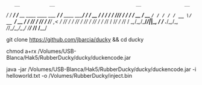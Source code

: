        __           __                              __                __
  ____/ /_  _______/ /____  __   ____  ____ ___  __/ /___  ____ _____/ /
 / __  / / / / ___/ //_/ / / /  / __ \/ __ `/ / / / / __ \/ __ `/ __  / 
/ /_/ / /_/ / /__/ ,< / /_/ /  / /_/ / /_/ / /_/ / / /_/ / /_/ / /_/ /
\__,_/\__,_/\___/_/|_|\__, /  / .___/\__,_/\__, /_/\____/\__,_/\__,_/
	                     /____/  /_/          /____/


git clone https://github.com/jbarcia/ducky && cd ducky

chmod a+rx /Volumes/USB-Blanca/Hak5/RubberDucky/ducky/duckencode.jar

java -jar /Volumes/USB-Blanca/Hak5/RubberDucky/ducky/duckencode.jar -i helloworld.txt -o /Volumes/RubberDucky/inject.bin
